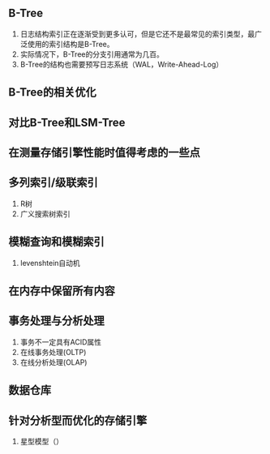 
## B-Tree
1. 日志结构索引正在逐渐受到更多认可，但是它还不是最常见的索引类型，最广泛使用的索引结构是B-Tree。
2. 实际情况下，B-Tree的分支引用通常为几百。
3. B-Tree的结构也需要预写日志系统（WAL，Write-Ahead-Log）

## B-Tree的相关优化
## 对比B-Tree和LSM-Tree
## 在测量存储引擎性能时值得考虑的一些点

## 多列索引/级联索引
1. R树
1. 广义搜索树索引

## 模糊查询和模糊索引
1. levenshtein自动机

## 在内存中保留所有内容

## 事务处理与分析处理
1. 事务不一定具有ACID属性
2. 在线事务处理(OLTP)
3. 在线分析处理(OLAP)

## 数据仓库
## 针对分析型而优化的存储引擎
1. 星型模型（）

